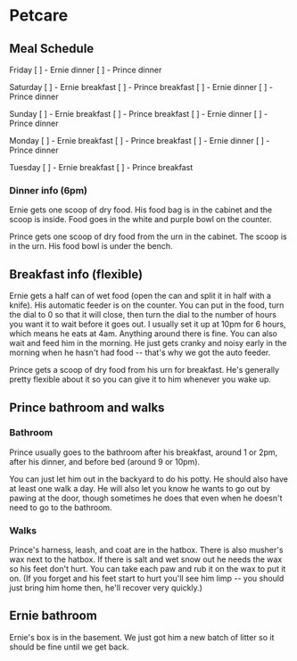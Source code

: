 # Petcare

## Meal Schedule

Friday
[ ] - Ernie dinner
[ ] - Prince dinner

Saturday
[ ] - Ernie breakfast
[ ] - Prince breakfast
[ ] - Ernie dinner
[ ] - Prince dinner

Sunday
[ ] - Ernie breakfast
[ ] - Prince breakfast
[ ] - Ernie dinner
[ ] - Prince dinner

Monday
[ ] - Ernie breakfast
[ ] - Prince breakfast
[ ] - Ernie dinner
[ ] - Prince dinner

Tuesday
[ ] - Ernie breakfast
[ ] - Prince breakfast

### Dinner info (6pm)

Ernie gets one scoop of dry food. His food bag is in the cabinet and the scoop is inside. Food goes in the white and purple bowl on the counter.

Prince gets one scoop of dry food from the urn in the cabinet. The scoop is in the urn. His food bowl is under the bench.

## Breakfast info (flexible)

Ernie gets a half can of wet food (open the can and split it in half with a knife). His automatic feeder is on the counter. You can put in the food, turn the dial to 0 so that it will close, then turn the dial to the number of hours you want it to wait before it goes out. I usually set it up at 10pm for 6 hours, which means he eats at 4am. Anything around there is fine. You can also wait and feed him in the morning. He just gets cranky and noisy early in the morning when he hasn't had food -- that's why we got the auto feeder.

Prince gets a scoop of dry food from his urn for breakfast. He's generally pretty flexible about it so you can give it to him whenever you wake up.

## Prince bathroom and walks

### Bathroom

Prince usually goes to the bathroom after his breakfast, around 1 or 2pm, after his dinner, and before bed (around 9 or 10pm).

You can just let him out in the backyard to do his potty. He should also have at least one walk a day. He will also let you know he wants to go out by pawing at the door, though sometimes he does that even when he doesn't need to go to the bathroom.

### Walks

Prince's harness, leash, and coat are in the hatbox. There is also musher's wax next to the hatbox. If there is salt and wet snow out he needs the wax so his feet don't hurt. You can take each paw and rub it on the wax to put it on. (If you forget and his feet start to hurt you'll see him limp -- you should just bring him home then, he'll recover very quickly.)

## Ernie bathroom

Ernie's box is in the basement. We just got him a new batch of litter so it should be fine until we get back.
